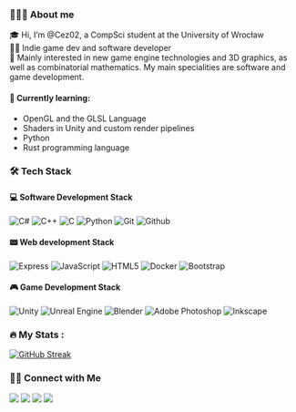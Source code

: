 ### 👨🏻‍💻 About me
🎓 Hi, I’m @Cez02, a CompSci student at the University of Wrocław <br/>
👨‍💻 Indie game dev and software developer <br/>
🤖 Mainly interested in new game engine technologies and 3D graphics, as well as combinatorial mathematics. My main specialities are software and game development. <br/>

#### :book: Currently learning:
- OpenGL and the GLSL Language
- Shaders in Unity and custom render pipelines
- Python
- Rust programming language



### :hammer_and_wrench: Tech Stack

#### 💻 Software Development Stack
![C#](https://img.shields.io/badge/C%23-058e0c?&logo=c-sharp&logoColor=white&style=for-the-badge)
![C++](https://img.shields.io/badge/C++-%2300599C.svg?&logo=c%2B%2B&logoColor=white&style=for-the-badge)
![C](https://img.shields.io/badge/C-%2300599C.svg?&logo=c&logoColor=white&style=for-the-badge)
![Python](https://img.shields.io/badge/-Python-3776AB?&logo=python&logoColor=white&style=for-the-badge)
![Git](https://img.shields.io/badge/GIT-E44C30?&logo=git&logoColor=white&style=for-the-badge)
![Github](https://img.shields.io/badge/github-171515?&logo=github&logoColor=white&style=for-the-badge)

#### 📟 Web development Stack
![Express](https://img.shields.io/badge/-Express-000000?&logo=express&logoColor=white&style=for-the-badge)
![JavaScript](https://img.shields.io/badge/-JavaScript-F7DF1E?&logo=javascript&logoColor=white&style=for-the-badge)
![HTML5](https://img.shields.io/badge/html5-%23E34F26.svg?&logo=html5&logoColor=white&style=for-the-badge)
![Docker](https://img.shields.io/badge/docker-%230db7ed.svg?&logo=docker&logoColor=white&style=for-the-badge)
![Bootstrap](https://img.shields.io/badge/-Bootstrap-7952B3?&logo=bootstrap&logoColor=white&style=for-the-badge)

#### 🎮 Game Development Stack
![Unity](https://img.shields.io/badge/unity-%23000000.svg?style=for-the-badge&logo=unity&logoColor=white)
![Unreal Engine](https://img.shields.io/badge/unreal_engine-%23313131.svg?style=for-the-badge&logo=unrealengine&logoColor=white)
![Blender](https://img.shields.io/badge/blender-%23F5792A.svg?style=for-the-badge&logo=blender&logoColor=white)
![Adobe Photoshop](https://img.shields.io/badge/adobe%20photoshop-%2331A8FF.svg?style=for-the-badge&logo=adobe%20photoshop&logoColor=white)
![Inkscape](https://img.shields.io/badge/Inkscape-e0e0e0?style=for-the-badge&logo=inkscape&logoColor=080A13)



### :fire: My Stats :

[![GitHub Streak](http://github-readme-streak-stats.herokuapp.com?user=Cez02&theme=dark&background=0d1117)](https://git.io/streak-stats)

### 🤝🏻 Connect with Me
<a href="mailto:czarek.czubala@gmail.com"><img src="https://img.shields.io/badge/czarek.czubala@gmail.com-b23e2f?logo=gmail&logoColor=white"></a>
<a href="https://www.linkedin.com/in/cezary-czubała-47a090207/%C5%82ka-850535177/"><img src="https://img.shields.io/badge/Cezary Czubała-blue?logo=linkedin&logoColor=white"></a>
<a href="https://czarekcz.itch.io/"><img src="https://img.shields.io/badge/Cez02-f33e2f?&logo=itch.io&logoColor=white"></a>
<a href="https://cez02.github.io"><img src="https://img.shields.io/badge/My website-3e2f?&logoColor=white"></a>

